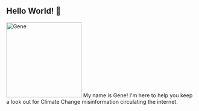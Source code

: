 ## Hello World! 👋

<img src="https://raw.githubusercontent.com/ClimateGenie/climate-genie-api/main/static/images/woo.png" alt="Gene" width="200" height="auto"/>
My name is Gene!
I'm here to help you keep a look out for Climate Change misinformation circulating the internet.

<!--

**Here are some ideas to get you started:**

🙋‍♀️ A short introduction - what is your organization all about?
🌈 Contribution guidelines - how can the community get involved?
👩‍💻 Useful resources - where can the community find your docs? Is there anything else the community should know?
🍿 Fun facts - what does your team eat for breakfast?
🧙 Remember, you can do mighty things with the power of [Markdown](https://docs.github.com/github/writing-on-github/getting-started-with-writing-and-formatting-on-github/basic-writing-and-formatting-syntax)
-->
